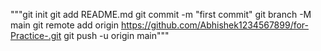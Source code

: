 """git init
git add README.md
git commit -m "first commit"
git branch -M main
git remote add origin https://github.com/Abhishek1234567899/for-Practice-.git
git push -u origin main"""